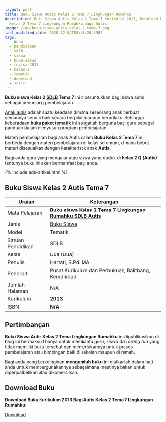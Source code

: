 ```yaml
---
layout: post
title: Buku Siswa Autis Kelas 2 Tema 7 Lingkungan Rumahku
description: Buku Siswa Autis Kelas 2 Tema 7 Kurikulum 2013, Download buku
  Kelas 2 Tema 7 Lingkungan Rumahku bagi Autis
image: /img/buku-siswa-autis-kelas-2-tema-7.png
last_modified_date: 2020-12-04T03:47:20.398Z
tags:
  - buku
  - pendidikan
  - sdlb
  - siswa
  - buku-siswa
  - revisi-2015
  - kelas-2
  - tematik
  - download
  - autis
---
```


**Buku siswa Kelas 2 <abbr title="Sekolah Dasar Luar Biasa">SDLB</abbr> Tema 7** ini diperuntukkan bagi siswa autis sebagai penunjang pembelajaran.

[Anak autis](/teori/apa-itu-autisme) adalah suatu keadaan dimana seseorang anak berbuat semaunya sendiri baik secara berpikir maupun berprilaku. Sehingga keberadaan **buku paket tematik** ini sangatlah berguna bagi guru sebagai panduan dalam menyusun program pembelajaran.

Materi pembelajaran bagi anak Autis dalam **Buku Kelas 2 Tema 7** ini berbeda dengan materi pembelajaran di kelas sd umum, dimana bobot materi disesuaikan dengan karakteristik anak **Autis**.

Bagi anda guru yang mengajar atau siswa yang duduk di **Kelas 2 Q (Autis)** tentunya buku ini akan bermanfaat bagi anda.

{% include ads-artikel.html %}

## Buku Siswa Kelas 2 Autis Tema 7 

|Uraian|Keterangan|
| --- | --- |
|Mata Pelajaran|<a href="/bse/buku-siswa-autis-kelas-2-tema-7" title="Buku siswa Kelas 2 Tema 7 Lingkungan Rumahku SDLB Autis"><strong>Buku siswa Kelas 2 Tema 7 Lingkungan Rumahku SDLB Autis</strong></a>|
|Jenis|<a href="/bse" title="Buku Siswa" target="_blank">Buku Siswa</a>|
|Model|Tematik|
|Satuan Pendidikan|SDLB|
|Kelas|Dua (Dua)|
|Penulis|Hartati, S.Pd. MA|
|Penerbit|Pusat Kurikulum dan Perbukuan, Balitbang, Kemdikbud|
|Jumlah Halaman|N/A|
|Kurikulum|<strong>2013</strong>|
|ISBN|<strong>N/A</strong>|

## Pertimbangan
**Buku Siswa Autis Kelas 2 Tema Lingkungan Rumahku** ini dipublikasikan di blog ini bermaksud hanya untuk membantu _guru_, _siswa_ dan _orang tua_ yang tidak memiliki buku tersebut dan memerlukannya untuk proses pembelajaran atau bimbingan baik di sekolah maupun di rumah.

Bagi anda yang berkeinginan <b>mengunduh buku</b> ini niatkanlah dalam hati anda untuk mempergunakannya sebagaimana mestinya bukan untuk diperjualbelikan atau dikomersilkan.
  
## Download Buku
**Download Buku Kurikulum 2013 Bagi Autis Kelas 2 Tema 7 Lingkungan Rumahku**:
<p class="center"><a class="button download" href="https://docs.google.com/uc?export=download&id=1Zwu36lmpxqbZq5iXHMCrU75b6wjz0nwy" rel="nofollow" target="_blank" title="Download Buku Siswa Autis Kelas 2 Tema Lingkungan Rumahku">Download</a></p>
